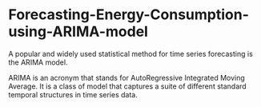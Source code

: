 # Forecasting-Energy-Consumption-using-ARIMA-model

A popular and widely used statistical method for time series forecasting is the ARIMA model.

ARIMA is an acronym that stands for AutoRegressive Integrated Moving Average. It is a class of model that captures a suite of different standard temporal structures in time series data.
